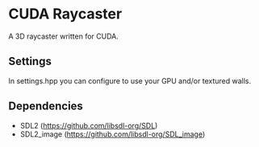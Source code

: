 # CUDA Raycaster
A 3D raycaster written for CUDA.

## Settings
In settings.hpp you can configure to use your GPU and/or textured walls.

## Dependencies
* SDL2 (https://github.com/libsdl-org/SDL)
* SDL2_image (https://github.com/libsdl-org/SDL_image)
